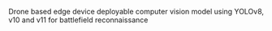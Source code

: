 Drone based edge device deployable computer vision model using YOLOv8, v10 and v11 for battlefield reconnaissance
